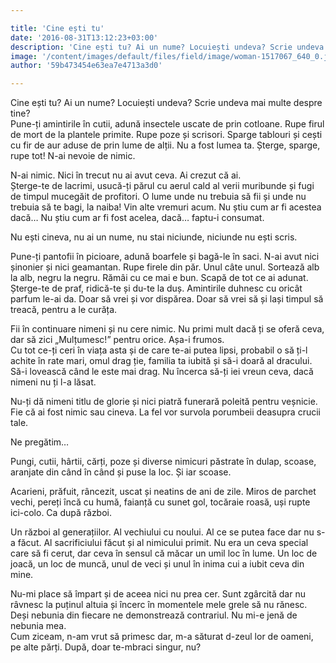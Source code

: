 ```yaml
---

title: 'Cine ești tu'
date: '2016-08-31T13:12:23+03:00'
description: 'Cine ești tu? Ai un nume? Locuiești undeva? Scrie undeva mai multe despre tine?Pune-ți amintirile în cutii, adună insectele uscate de prin cotloane. Rupe firulde mort de la plantele primite. Rupe poze'
image: '/content/images/default/files/field/image/woman-1517067_640_0.jpg'
author: '59b473454e63ea7e4713a3d0'

---
```

<div class="kg-card-markdown"><p>Cine ești tu? Ai un nume? Locuiești undeva? Scrie undeva mai multe despre tine?<br />
Pune-ți amintirile în cutii, adună insectele uscate de prin cotloane. Rupe firul de mort de la plantele primite. Rupe poze și scrisori. Sparge tablouri și cești cu fir de aur aduse de prin lume de alții. Nu a fost lumea ta. Șterge, sparge, rupe tot! N-ai nevoie de nimic.</p>
<p>N-ai nimic. Nici în trecut nu ai avut ceva. Ai crezut că ai.<br />
Șterge-te de lacrimi, usucă-ți părul cu aerul cald al verii muribunde și fugi de timpul mucegăit de profitori. O lume unde nu trebuia să fii și unde nu trebuia să te bagi, la naiba!  Vin alte vremuri acum. Nu știu cum ar fi acestea dacă… Nu știu cum ar fi fost acelea, dacă… faptu-i consumat.</p>
<p>Nu ești cineva, nu ai un nume, nu stai niciunde, niciunde nu ești scris.</p>
<p>Pune-ți pantofii în picioare, adună boarfele și bagă-le în saci. N-ai avut nici șinonier și nici geamantan. Rupe firele din păr. Unul câte unul. Sortează alb la alb, negru la negru. Rămâi cu ce mai e bun. Scapă de tot ce ai adunat. Șterge-te de praf, ridică-te și du-te la duș. Amintirile duhnesc cu oricât parfum le-ai da. Doar să vrei și vor dispărea. Doar să vrei să și lași timpul să treacă, pentru a le curăța.</p>
<p>Fii în continuare nimeni și nu cere nimic. Nu primi mult dacă ți se oferă ceva, dar să zici „Mulțumesc!” pentru orice. Așa-i frumos.<br />
Cu tot ce-ți ceri în viața asta și de care te-ai putea lipsi, probabil o să ți-l achite în rate mari, omul drag ție, familia ta iubită și să-i doară al dracului. Să-i lovească când le este mai drag. Nu încerca să-ți iei vreun ceva, dacă nimeni nu ți l-a lăsat.</p>
<p>Nu-ți dă nimeni titlu de glorie și nici piatră funerară poleită pentru veșnicie. Fie că ai fost nimic sau cineva. La fel vor survola porumbeii deasupra crucii tale.</p>
<p>Ne pregătim…</p>
<p>Pungi, cutii, hârtii, cărți, poze și diverse nimicuri păstrate în dulap, scoase, aranjate din când în când și puse la loc. Și iar scoase.</p>
<p>Acarieni, prăfuit, râncezit, uscat și neatins de ani de zile. Miros de parchet vechi, pereți încă cu humă, faianță cu sunet gol, tocăraie roasă, uși rupte ici-colo. Ca după război.</p>
<p>Un război al generațiilor. Al vechiului cu noului. Al ce se putea face dar nu s-a făcut. Al sacrificiului făcut și al nimicului primit. Nu era un ceva special care să fi cerut, dar ceva în sensul că măcar un umil loc în lume. Un loc de joacă, un loc de muncă, unul de veci și unul în inima cui a iubit ceva din mine.</p>
<p>Nu-mi place să împart și de aceea nici nu prea cer. Sunt zgârcită dar nu râvnesc la puținul altuia și încerc în momentele mele grele să nu rănesc. Deși nebunia din fiecare ne demonstrează contrariul. Nu mi-e jenă de nebunia mea.<br />
Cum ziceam, n-am vrut să primesc dar, m-a săturat d-zeul lor de oameni, pe alte părți. După, doar te-mbraci singur, nu?</p>
</div>
